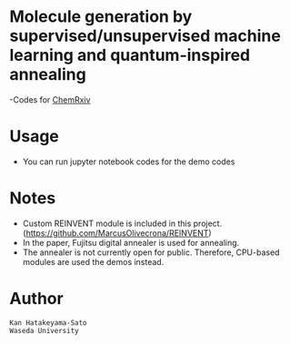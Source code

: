 # Molecule generation by supervised/unsupervised machine learning and quantum-inspired annealing
-Codes for [ChemRxiv](https://chemrxiv.org/engage/chemrxiv/article-details/62575b815b9009f6750d41bd)

# Usage
- You can run jupyter notebook codes for the demo codes

# Notes
- Custom REINVENT module is included in this project. (https://github.com/MarcusOlivecrona/REINVENT)
- In the paper, Fujitsu digital annealer is used for annealing.
- The annealer is not currently open for public. Therefore, CPU-based modules are used the demos instead.

# Author
    Kan Hatakeyama-Sato
    Waseda University
